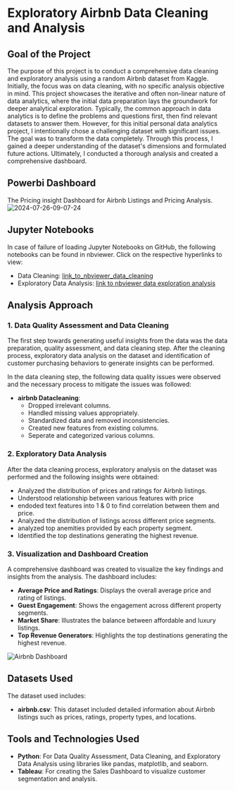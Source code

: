 # Exploratory Airbnb Data Cleaning and Analysis

## Goal of the Project
The purpose of this project is to conduct a comprehensive data cleaning and exploratory analysis using a random Airbnb dataset from Kaggle. Initially, the focus was on data cleaning, with no specific analysis objective in mind. This project showcases the iterative and often non-linear nature of data analytics, where the initial data preparation lays the groundwork for deeper analytical exploration. Typically, the common approach in data analytics is to define the problems and questions first, then find relevant datasets to answer them. However, for this initial personal data analytics project, I intentionally chose a challenging dataset with significant issues. The goal was to transform the data completely. Through this process, I gained a deeper understanding of the dataset's dimensions and formulated future actions. Ultimately, I conducted a thorough analysis and created a comprehensive dashboard.

## Powerbi Dashboard
The Pricing insight Dashboard for Airbnb Listings and Pricing Analysis.
![2024-07-26-09-07-24](https://github.com/user-attachments/assets/ab5ec900-5fbd-4b71-8503-449365062d8e)



## Jupyter Notebooks
In case of failure of loading Jupyter Notebooks on GitHub, the following notebooks can be found in nbviewer. Click on the respective hyperlinks to view:

- Data Cleaning: [link_to_nbviewer_data_cleaning]([https://nbviewer.org/github/Rahulloriya/Airbnb-Data-analytics-project-/blob/main/3.Airbnb_Cleaned_2)
- Exploratory Data Analysis: [link to nbviewer data exploration analysis](https://nbviewer.org/github/Rahulloriya/Airbnb-Data-analytics-project-/blob/main/4.Airbnb%20Exploration%20and%20analysis%20.ipynb)


## Analysis Approach
### 1. Data Quality Assessment and Data Cleaning
The first step towards generating useful insights from the data was the data preparation, quality assessment, and data cleaning step. After the cleaning process, exploratory data analysis on the dataset and identification of customer purchasing behaviors to generate insights can be performed.

In the data cleaning step, the following data quality issues were observed and the necessary process to mitigate the issues was followed:

- **airbnb Datacleaning**:
  - Dropped irrelevant columns.
  - Handled missing values appropriately.
  - Standardized data and removed inconsistencies.
  - Created new features from existing columns.
  - Seperate and categorized various columns.

### 2. Exploratory Data Analysis
After the data cleaning process, exploratory analysis on the dataset was performed and the following insights were obtained:

  - Analyzed the distribution of prices and ratings for Airbnb listings.
  - Understood relationship between various features with price
  - endoded text features into 1 & 0 to find correlation between them and price.
  - Analyzed the distribution of listings across different price segments.
  - analyzed top anemities provided by each property segment. 
  - Identified the top destinations generating the highest revenue.

### 3. Visualization and Dashboard Creation
A comprehensive dashboard was created to visualize the key findings and insights from the analysis. The dashboard includes:

- **Average Price and Ratings**: Displays the overall average price and rating of listings.
- **Guest Engagement**: Shows the engagement across different property segments.
- **Market Share**: Illustrates the balance between affordable and luxury listings.
- **Top Revenue Generators**: Highlights the top destinations generating the highest revenue.

![Airbnb Dashboard](link_to_screenshot)

## Datasets Used
The dataset used includes:

- **airbnb.csv**: This dataset included detailed information about Airbnb listings such as prices, ratings, property types, and locations.

## Tools and Technologies Used
- **Python**: For Data Quality Assessment, Data Cleaning, and Exploratory Data Analysis using libraries like pandas, matplotlib, and seaborn.
- **Tableau**: For creating the Sales Dashboard to visualize customer segmentation and analysis.
